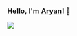### Hello, I'm [Aryan](https://github.com/aryankhatana01)! 👋

<!--
**aryankhatana01/aryankhatana01** is a ✨ _special_ ✨ repository because its `README.md` (this file) appears on your GitHub profile.

Here are some ideas to get you started:

- 🔭 I’m currently working on ...
- 🌱 I’m currently learning ...
- 👯 I’m looking to collaborate on ...
- 🤔 I’m looking for help with ...
- 💬 Ask me about ...
- 📫 How to reach me: ...
- 😄 Pronouns: ...
- ⚡ Fun fact: ...
-->
[![](https://visitcount.itsvg.in/api?id=aryankhatana01&label=Profile%20Views&color=0&icon=0&pretty=false)](https://visitcount.itsvg.in)
